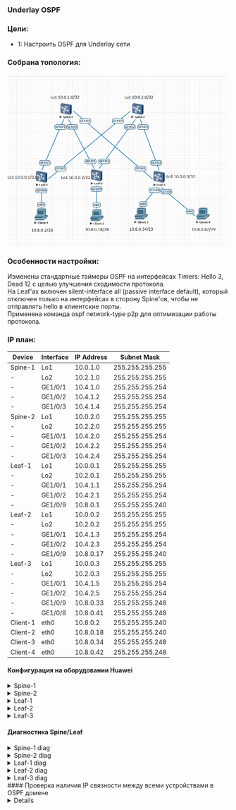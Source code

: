 ### Underlay OSPF

### Цели:
- 1: Настроить OSPF для Underlay сети

### Собрана топология:
![img_1.png](main_topology2.png)

### Особенности настройки:
Изменены стандартные таймеры OSPF на интерфейсах  Timers: Hello 3, Dead 12 с целью улучшения сходимости протокола.<br>
На Leaf'ах включен silent-interface all (passive interface default), который отключен только на интерфейсах в сторону Spine'ов, чтобы не отправлять hello в клиентские порты.<br>
Применена команда ospf network-type p2p для оптимизации работы протокола.

### IP план:
Device|Interface|IP Address|Subnet Mask
---|---|---|---
Spine-1|Lo1|10.0.1.0|255.255.255.255
-|Lo2|10.2.1.0|255.255.255.255
-|GE1/0/1|10.4.1.0|255.255.255.254
-|GE1/0/2|10.4.1.2|255.255.255.254
-|GE1/0/3|10.4.1.4|255.255.255.254
Spine-2|Lo1|10.0.2.0|255.255.255.255
-|Lo2|10.2.2.0|255.255.255.255
-|GE1/0/1|10.4.2.0|255.255.255.254
-|GE1/0/2|10.4.2.2|255.255.255.254
-|GE1/0/3|10.4.2.4|255.255.255.254
Leaf-1|Lo1|10.0.0.1|255.255.255.255
-|Lo2|10.2.0.1|255.255.255.255
-|GE1/0/1|10.4.1.1|255.255.255.254
-|GE1/0/2|10.4.2.1|255.255.255.254
-|GE1/0/9|10.8.0.1|255.255.255.240
Leaf-2|Lo1|10.0.0.2|255.255.255.255
-|Lo2|10.2.0.2|255.255.255.255
-|GE1/0/1|10.4.1.3|255.255.255.254
-|GE1/0/2|10.4.2.3|255.255.255.254
-|GE1/0/9|10.8.0.17|255.255.255.240
Leaf-3|Lo1|10.0.0.3|255.255.255.255
-|Lo2|10.2.0.3|255.255.255.255
-|GE1/0/1|10.4.1.5|255.255.255.254
-|GE1/0/2|10.4.2.5|255.255.255.254
-|GE1/0/9|10.8.0.33|255.255.255.248
-|GE1/0/8|10.8.0.41|255.255.255.248
Client-1|eth0|10.8.0.2|255.255.255.240
Client-2|eth0|10.8.0.18|255.255.255.240
Client-3|eth0|10.8.0.34|255.255.255.248
Client-4|eth0|10.8.0.42|255.255.255.248

#### Конфигурация на оборудовании Huawei
<details>
<summary> Spine-1 </summary>
#<br>
sysname Spine-1<br>
#<br>
interface GE1/0/1<br>
 undo portswitch<br>
 description to Leaf-1<br>
 undo shutdown<br>
 ip address 10.4.1.0 255.255.255.254<br>
 ospf network-type p2p<br>
 ospf timer hello 3<br>
#<br>
interface GE1/0/2<br>
 undo portswitch<br>
 description to Leaf-2<br>
 undo shutdown<br>
 ip address 10.4.1.2 255.255.255.254<br>
 ospf network-type p2p<br>
 ospf timer hello 3<br>
#<br>
interface GE1/0/3<br>
 undo portswitch<br>
 description to Leaf-3<br>
 undo shutdown<br>
 ip address 10.4.1.4 255.255.255.254<br>
 ospf network-type p2p<br>
 ospf timer hello 3<br>
#<br>
interface LoopBack1<br>
 description underlay<br>
 ip address 10.0.1.0 255.255.255.255<br>
#<br>
interface LoopBack2<br>
 description overlay<br>
 ip address 10.2.1.0 255.255.255.255<br>
#<br>
ospf 555 router-id 10.0.1.0<br>
 area 0.0.0.0<br>
  network 10.0.1.0 0.0.0.0 description underlay Loopback1<br>
  network 10.2.1.0 0.0.0.0 description overlay Loopback2<br>
  network 10.4.1.0 0.0.0.1 description PtP to Leaf-1<br>
  network 10.4.1.2 0.0.0.1 description PtP to Leaf-2<br>
  network 10.4.1.4 0.0.0.1 description PtP to Leaf-3<br>
#<br>
</details>
<details>
<summary> Spine-2 </summary>
#<br>
sysname Spine-2<br>
#<br>
interface GE1/0/1<br>
 undo portswitch<br>
 description to Leaf-1<br>
 undo shutdown<br>
 ip address 10.4.2.0 255.255.255.254<br>
 ospf network-type p2p<br>
 ospf timer hello 3<br>
#<br>
interface GE1/0/2<br>
 undo portswitch<br>
 description to Leaf-2<br>
 undo shutdown<br>
 ip address 10.4.2.2 255.255.255.254<br>
 ospf network-type p2p<br>
 ospf timer hello 3<br>
#<br>
interface GE1/0/3<br>
 undo portswitch<br>
 description to Leaf-3<br>
 undo shutdown<br>
 ip address 10.4.2.4 255.255.255.254<br>
 ospf network-type p2p<br>
 ospf timer hello 3<br>
#<br>
interface LoopBack1<br>
 description underlay<br>
 ip address 10.0.2.0 255.255.255.255<br>
#<br>
interface LoopBack2<br>
 description overlay<br>
 ip address 10.2.2.0 255.255.255.255<br>
#<br>
ospf 777 router-id 10.0.2.0<br>
 area 0.0.0.0<br>
  network 10.0.2.0 0.0.0.0 description underlay Loopback1<br>
  network 10.2.2.0 0.0.0.0 description overlay Loopback2<br>
  network 10.4.2.0 0.0.0.1 description PtP to Leaf-1<br>
  network 10.4.2.2 0.0.0.1 description PtP to Leaf-2<br>
  network 10.4.2.4 0.0.0.1 description PtP to Leaf-3<br>
#<br>
</details>
<details>
<summary> Leaf-1 </summary>
#<br>
sysname Leaf-1<br>
#<br>
interface GE1/0/1<br>
 undo portswitch<br>
 description to Spine-1<br>
 undo shutdown<br>
 ip address 10.4.1.1 255.255.255.254<br>
 ospf network-type p2p<br>
 ospf timer hello 3<br>
#<br>
interface GE1/0/2<br>
 undo portswitch<br>
 description to Spine-2<br>
 undo shutdown<br>
 ip address 10.4.2.1 255.255.255.254<br>
 ospf network-type p2p<br>
 ospf timer hello 3<br>
#<br>
interface GE1/0/9<br>
 undo portswitch<br>
 description to Client-1<br>
 undo shutdown<br>
 ip address 10.8.0.1 255.255.255.240<br>
#<br>
interface LoopBack1<br>
 description underlay<br>
 ip address 10.0.0.1 255.255.255.255<br>
#<br>
interface LoopBack2<br>
 description overlay<br>
 ip address 10.2.0.1 255.255.255.255<br>
#<br>
ospf 333 router-id 10.0.0.1<br>
 silent-interface all<br>
 undo silent-interface GE1/0/1<br>
 undo silent-interface GE1/0/2<br>
 area 0.0.0.0<br>
  network 10.0.0.1 0.0.0.0 description underlay LoopBack1<br>
  network 10.2.0.1 0.0.0.0 description overlay LoopBack2<br>
  network 10.4.1.0 0.0.0.1 description PtP to Spine-1<br>
  network 10.4.2.0 0.0.0.1 description PtP to Spine-2<br>
  network 10.8.0.0 0.0.0.15 description Client-1 network<br>
#<br>
</details>
<details>
<summary> Leaf-2 </summary>
#<br>
sysname Leaf-2<br>
#<br>
interface GE1/0/1<br>
 undo portswitch<br>
 description to Spine-1<br>
 undo shutdown<br>
 ip address 10.4.1.3 255.255.255.254<br>
 ospf network-type p2p<br>
 ospf timer hello 3<br>
#<br>
interface GE1/0/2<br>
 undo portswitch<br>
 description to Spine-2<br>
 undo shutdown<br>
 ip address 10.4.2.3 255.255.255.254<br>
 ospf network-type p2p<br>
 ospf timer hello 3<br>
#<br>
interface GE1/0/9<br>
 undo portswitch<br>
 description to Client-2<br>
 undo shutdown<br>
 ip address 10.8.0.17 255.255.255.240<br>
#<br>
interface LoopBack1<br>
 description underlay<br>
 ip address 10.0.0.2 255.255.255.255<br>
#<br>
interface LoopBack2<br>
 description overlay<br>
 ip address 10.2.0.2 255.255.255.255<br>
#<br>
ospf 200 router-id 10.0.0.2<br>
 silent-interface all<br>
 undo silent-interface GE1/0/1<br>
 undo silent-interface GE1/0/2<br>
 area 0.0.0.0<br>
  network 10.0.0.2 0.0.0.0 description underlay LoopBack1<br>
  network 10.2.0.2 0.0.0.0 description overlay LoopBack2<br>
  network 10.4.1.2 0.0.0.1 description PtP to Spine-1<br>
  network 10.4.2.2 0.0.0.1 description PtP to Spine-2<br>
  network 10.8.0.16 0.0.0.15 description Client-2 network<br>
#<br>
</details>
<details>
<summary> Leaf-3 </summary>
#<br>
 sysname Leaf-3<br>
#<br>
interface GE1/0/1<br>
 undo portswitch<br>
 description to Spine-1<br>
 undo shutdown<br>
 ip address 10.4.1.5 255.255.255.254<br>
 ospf network-type p2p<br>
 ospf timer hello 3<br>
#<br>
interface GE1/0/2<br>
 undo portswitch<br>
 description to Spine-2<br>
 undo shutdown<br>
 ip address 10.4.2.5 255.255.255.254<br>
 ospf network-type p2p<br>
 ospf timer hello 3<br>
#<br>
interface GE1/0/8<br>
 undo portswitch<br>
 description to Client-4<br>
 undo shutdown<br>
 ip address 10.8.0.41 255.255.255.248<br>
#<br>
interface GE1/0/9<br>
 undo portswitch<br>
 description to Client-3<br>
 undo shutdown<br>
 ip address 10.8.0.33 255.255.255.248<br>
#<br>
interface LoopBack1<br>
 description underlay<br>
 ip address 10.0.0.3 255.255.255.255<br>
#<br>
interface LoopBack2<br>
 description overlay<br>
 ip address 10.2.0.3 255.255.255.255<br>
#<br>
ospf 999 router-id 10.0.0.3<br>
 silent-interface all<br>
 undo silent-interface GE1/0/1<br>
 undo silent-interface GE1/0/2<br>
 area 0.0.0.0<br>
  network 10.0.0.3 0.0.0.0 description underlay Loopback1<br>
  network 10.2.0.3 0.0.0.0 description overlay Loopback2<br>
  network 10.4.1.4 0.0.0.1 description PtP to Spine-1<br>
  network 10.4.2.4 0.0.0.1 description PtP to Spine-2<br>
  network 10.8.0.32 0.0.0.7 description Client-3 network<br>
  network 10.8.0.40 0.0.0.7 description Client-4 network<br>
#<br>
</details>

#### Диагностика Spine/Leaf

<details>
<summary> Spine-1 diag </summary>
 
 ```
<Spine-1>display ip routing-table
Proto: Protocol        Pre: Preference
Route Flags: R - relay, D - download to fib, T - to vpn-instance, B - black hole route
------------------------------------------------------------------------------
Routing Table : _public_
         Destinations : 27       Routes : 31

Destination/Mask    Proto   Pre  Cost        Flags NextHop         Interface

       10.0.0.1/32  OSPF    10   1             D   10.4.1.1        GE1/0/1
       10.0.0.2/32  OSPF    10   1             D   10.4.1.3        GE1/0/2
       10.0.0.3/32  OSPF    10   1             D   10.4.1.5        GE1/0/3
       10.0.1.0/32  Direct  0    0             D   127.0.0.1       LoopBack1
       10.0.2.0/32  OSPF    10   2             D   10.4.1.5        GE1/0/3
                    OSPF    10   2             D   10.4.1.3        GE1/0/2
                    OSPF    10   2             D   10.4.1.1        GE1/0/1
       10.2.0.1/32  OSPF    10   1             D   10.4.1.1        GE1/0/1
       10.2.0.2/32  OSPF    10   1             D   10.4.1.3        GE1/0/2
       10.2.0.3/32  OSPF    10   1             D   10.4.1.5        GE1/0/3
       10.2.1.0/32  Direct  0    0             D   127.0.0.1       LoopBack2
       10.2.2.0/32  OSPF    10   2             D   10.4.1.5        GE1/0/3
                    OSPF    10   2             D   10.4.1.3        GE1/0/2
                    OSPF    10   2             D   10.4.1.1        GE1/0/1
       10.4.1.0/31  Direct  0    0             D   10.4.1.0        GE1/0/1
       10.4.1.0/32  Direct  0    0             D   127.0.0.1       GE1/0/1
       10.4.1.2/31  Direct  0    0             D   10.4.1.2        GE1/0/2
       10.4.1.2/32  Direct  0    0             D   127.0.0.1       GE1/0/2
       10.4.1.4/31  Direct  0    0             D   10.4.1.4        GE1/0/3
       10.4.1.4/32  Direct  0    0             D   127.0.0.1       GE1/0/3
       10.4.2.0/31  OSPF    10   2             D   10.4.1.1        GE1/0/1
       10.4.2.2/31  OSPF    10   2             D   10.4.1.3        GE1/0/2
       10.4.2.4/31  OSPF    10   2             D   10.4.1.5        GE1/0/3
       10.8.0.0/28  OSPF    10   2             D   10.4.1.1        GE1/0/1
      10.8.0.16/28  OSPF    10   2             D   10.4.1.3        GE1/0/2
      10.8.0.32/29  OSPF    10   2             D   10.4.1.5        GE1/0/3
      10.8.0.40/29  OSPF    10   2             D   10.4.1.5        GE1/0/3
      127.0.0.0/8   Direct  0    0             D   127.0.0.1       InLoopBack0
      127.0.0.1/32  Direct  0    0             D   127.0.0.1       InLoopBack0
127.255.255.255/32  Direct  0    0             D   127.0.0.1       InLoopBack0
255.255.255.255/32  Direct  0    0             D   127.0.0.1       InLoopBack0

<Spine-1>display ospf peer
OSPF Process 555 with Router ID 10.0.1.0
 Area 0.0.0.0 interface 10.4.1.0 (GE1/0/1)'s neighbors
  Router ID: 10.0.0.1           Address : 10.4.1.1
  State    : Full               Mode    : Nbr is Slave       Priority: 1
  DR       : None               BDR     : None               MTU     : 0
  Dead timer due (in seconds) : 11
  Retrans timer interval      : 5
  Neighbor up time            : 34h42m04s
  Neighbor up time stamp      : 2024-06-05 05:06:35
  Authentication Sequence     : 0

 Area 0.0.0.0 interface 10.4.1.2 (GE1/0/2)'s neighbors
  Router ID: 10.0.0.2           Address : 10.4.1.3
  State    : Full               Mode    : Nbr is Slave       Priority: 1
  DR       : None               BDR     : None               MTU     : 0
  Dead timer due (in seconds) : 11
  Retrans timer interval      : 5
  Neighbor up time            : 34h21m04s
  Neighbor up time stamp      : 2024-06-05 05:27:35
  Authentication Sequence     : 0

 Area 0.0.0.0 interface 10.4.1.4 (GE1/0/3)'s neighbors
  Router ID: 10.0.0.3           Address : 10.4.1.5
  State    : Full               Mode    : Nbr is Slave       Priority: 1
  DR       : None               BDR     : None               MTU     : 0
  Dead timer due (in seconds) : 11
  Retrans timer interval      : 5
  Neighbor up time            : 02h32m53s
  Neighbor up time stamp      : 2024-06-06 13:15:47
  Authentication Sequence     : 0
```
</details>
<details>
<summary> Spine-2 diag </summary>
 
 ```
<Spine-2>display ip routing-table
Proto: Protocol        Pre: Preference
Route Flags: R - relay, D - download to fib, T - to vpn-instance, B - black hole route
------------------------------------------------------------------------------
Routing Table : _public_
         Destinations : 27       Routes : 31        

Destination/Mask    Proto   Pre  Cost        Flags NextHop         Interface

       10.0.0.1/32  OSPF    10   1             D   10.4.2.1        GE1/0/1
       10.0.0.2/32  OSPF    10   1             D   10.4.2.3        GE1/0/2
       10.0.0.3/32  OSPF    10   1             D   10.4.2.5        GE1/0/3
       10.0.1.0/32  OSPF    10   2             D   10.4.2.5        GE1/0/3
                    OSPF    10   2             D   10.4.2.3        GE1/0/2
                    OSPF    10   2             D   10.4.2.1        GE1/0/1
       10.0.2.0/32  Direct  0    0             D   127.0.0.1       LoopBack1
       10.2.0.1/32  OSPF    10   1             D   10.4.2.1        GE1/0/1
       10.2.0.2/32  OSPF    10   1             D   10.4.2.3        GE1/0/2
       10.2.0.3/32  OSPF    10   1             D   10.4.2.5        GE1/0/3
       10.2.1.0/32  OSPF    10   2             D   10.4.2.5        GE1/0/3
                    OSPF    10   2             D   10.4.2.3        GE1/0/2
                    OSPF    10   2             D   10.4.2.1        GE1/0/1
       10.2.2.0/32  Direct  0    0             D   127.0.0.1       LoopBack2
       10.4.1.0/31  OSPF    10   2             D   10.4.2.1        GE1/0/1
       10.4.1.2/31  OSPF    10   2             D   10.4.2.3        GE1/0/2
       10.4.1.4/31  OSPF    10   2             D   10.4.2.5        GE1/0/3
       10.4.2.0/31  Direct  0    0             D   10.4.2.0        GE1/0/1
       10.4.2.0/32  Direct  0    0             D   127.0.0.1       GE1/0/1
       10.4.2.2/31  Direct  0    0             D   10.4.2.2        GE1/0/2
       10.4.2.2/32  Direct  0    0             D   127.0.0.1       GE1/0/2
       10.4.2.4/31  Direct  0    0             D   10.4.2.4        GE1/0/3
       10.4.2.4/32  Direct  0    0             D   127.0.0.1       GE1/0/3
       10.8.0.0/28  OSPF    10   2             D   10.4.2.1        GE1/0/1
      10.8.0.16/28  OSPF    10   2             D   10.4.2.3        GE1/0/2
      10.8.0.32/29  OSPF    10   2             D   10.4.2.5        GE1/0/3
      10.8.0.40/29  OSPF    10   2             D   10.4.2.5        GE1/0/3
      127.0.0.0/8   Direct  0    0             D   127.0.0.1       InLoopBack0
      127.0.0.1/32  Direct  0    0             D   127.0.0.1       InLoopBack0
127.255.255.255/32  Direct  0    0             D   127.0.0.1       InLoopBack0
255.255.255.255/32  Direct  0    0             D   127.0.0.1       InLoopBack0

<Spine-2>display ospf peer 
OSPF Process 777 with Router ID 10.0.2.0
 Area 0.0.0.0 interface 10.4.2.0 (GE1/0/1)'s neighbors
  Router ID: 10.0.0.1           Address : 10.4.2.1         
  State    : Full               Mode    : Nbr is Slave       Priority: 1
  DR       : None               BDR     : None               MTU     : 0
  Dead timer due (in seconds) : 11
  Retrans timer interval      : 5
  Neighbor up time            : 03h26m21s
  Neighbor up time stamp      : 2024-06-06 13:23:46
  Authentication Sequence     : 0 

 Area 0.0.0.0 interface 10.4.2.2 (GE1/0/2)'s neighbors
  Router ID: 10.0.0.2           Address : 10.4.2.3         
  State    : Full               Mode    : Nbr is Slave       Priority: 1
  DR       : None               BDR     : None               MTU     : 0
  Dead timer due (in seconds) : 12
  Retrans timer interval      : 5
  Neighbor up time            : 04h24m30s
  Neighbor up time stamp      : 2024-06-06 12:25:36
  Authentication Sequence     : 0 

 Area 0.0.0.0 interface 10.4.2.4 (GE1/0/3)'s neighbors
  Router ID: 10.0.0.3           Address : 10.4.2.5         
  State    : Full               Mode    : Nbr is Slave       Priority: 1
  DR       : None               BDR     : None               MTU     : 0
  Dead timer due (in seconds) : 11
  Retrans timer interval      : 5
  Neighbor up time            : 03h34m20s
  Neighbor up time stamp      : 2024-06-06 13:15:46
  Authentication Sequence     : 0 
```
</details>
<details>
<summary> Leaf-1 diag </summary>
 
 ```
<Leaf-1>display ip routing-table 
Proto: Protocol        Pre: Preference
Route Flags: R - relay, D - download to fib, T - to vpn-instance, B - black hole route
------------------------------------------------------------------------------
Routing Table : _public_
         Destinations : 28       Routes : 35        

Destination/Mask    Proto   Pre  Cost        Flags NextHop         Interface

       10.0.0.1/32  Direct  0    0             D   127.0.0.1       LoopBack1
       10.0.0.2/32  OSPF    10   2             D   10.4.2.0        GE1/0/2
                    OSPF    10   2             D   10.4.1.0        GE1/0/1
       10.0.0.3/32  OSPF    10   2             D   10.4.2.0        GE1/0/2
                    OSPF    10   2             D   10.4.1.0        GE1/0/1
       10.0.1.0/32  OSPF    10   1             D   10.4.1.0        GE1/0/1
       10.0.2.0/32  OSPF    10   1             D   10.4.2.0        GE1/0/2
       10.2.0.1/32  Direct  0    0             D   127.0.0.1       LoopBack2
       10.2.0.2/32  OSPF    10   2             D   10.4.2.0        GE1/0/2
                    OSPF    10   2             D   10.4.1.0        GE1/0/1
       10.2.0.3/32  OSPF    10   2             D   10.4.2.0        GE1/0/2
                    OSPF    10   2             D   10.4.1.0        GE1/0/1
       10.2.1.0/32  OSPF    10   1             D   10.4.1.0        GE1/0/1
       10.2.2.0/32  OSPF    10   1             D   10.4.2.0        GE1/0/2
       10.4.1.0/31  Direct  0    0             D   10.4.1.1        GE1/0/1
       10.4.1.1/32  Direct  0    0             D   127.0.0.1       GE1/0/1
       10.4.1.2/31  OSPF    10   2             D   10.4.1.0        GE1/0/1
       10.4.1.4/31  OSPF    10   2             D   10.4.1.0        GE1/0/1
       10.4.2.0/31  Direct  0    0             D   10.4.2.1        GE1/0/2
       10.4.2.1/32  Direct  0    0             D   127.0.0.1       GE1/0/2
       10.4.2.2/31  OSPF    10   2             D   10.4.2.0        GE1/0/2
       10.4.2.4/31  OSPF    10   2             D   10.4.2.0        GE1/0/2
       10.8.0.0/28  Direct  0    0             D   10.8.0.1        GE1/0/9
       10.8.0.1/32  Direct  0    0             D   127.0.0.1       GE1/0/9
      10.8.0.15/32  Direct  0    0             D   127.0.0.1       GE1/0/9
      10.8.0.16/28  OSPF    10   3             D   10.4.2.0        GE1/0/2
                    OSPF    10   3             D   10.4.1.0        GE1/0/1
      10.8.0.32/29  OSPF    10   3             D   10.4.2.0        GE1/0/2
                    OSPF    10   3             D   10.4.1.0        GE1/0/1
      10.8.0.40/29  OSPF    10   3             D   10.4.2.0        GE1/0/2
                    OSPF    10   3             D   10.4.1.0        GE1/0/1
      127.0.0.0/8   Direct  0    0             D   127.0.0.1       InLoopBack0
      127.0.0.1/32  Direct  0    0             D   127.0.0.1       InLoopBack0
127.255.255.255/32  Direct  0    0             D   127.0.0.1       InLoopBack0
255.255.255.255/32  Direct  0    0             D   127.0.0.1       InLoopBack0

<Leaf-1> display ospf peer
OSPF Process 333 with Router ID 10.0.0.1
 Area 0.0.0.0 interface 10.4.1.1 (GE1/0/1)'s neighbors
  Router ID: 10.0.1.0           Address : 10.4.1.0         
  State    : Full               Mode    : Nbr is Master      Priority: 1
  DR       : None               BDR     : None               MTU     : 0
  Dead timer due (in seconds) : 11
  Retrans timer interval      : 5
  Neighbor up time            : 35h46m39s
  Neighbor up time stamp      : 2024-06-05 05:06:35
  Authentication Sequence     : 0 

 Area 0.0.0.0 interface 10.4.2.1 (GE1/0/2)'s neighbors
  Router ID: 10.0.2.0           Address : 10.4.2.0         
  State    : Full               Mode    : Nbr is Master      Priority: 1
  DR       : None               BDR     : None               MTU     : 0
  Dead timer due (in seconds) : 10
  Retrans timer interval      : 5
  Neighbor up time            : 03h29m29s
  Neighbor up time stamp      : 2024-06-06 13:23:47
  Authentication Sequence     : 0 
```
</details>
<details>
<summary> Leaf-2 diag </summary>
 
 ```
<Leaf-2>display ip routing-table 
Proto: Protocol        Pre: Preference
Route Flags: R - relay, D - download to fib, T - to vpn-instance, B - black hole route
------------------------------------------------------------------------------
Routing Table : _public_
         Destinations : 28       Routes : 35        

Destination/Mask    Proto   Pre  Cost        Flags NextHop         Interface

       10.0.0.1/32  OSPF    10   2             D   10.4.2.2        GE1/0/2
                    OSPF    10   2             D   10.4.1.2        GE1/0/1
       10.0.0.2/32  Direct  0    0             D   127.0.0.1       LoopBack1
       10.0.0.3/32  OSPF    10   2             D   10.4.2.2        GE1/0/2
                    OSPF    10   2             D   10.4.1.2        GE1/0/1
       10.0.1.0/32  OSPF    10   1             D   10.4.1.2        GE1/0/1
       10.0.2.0/32  OSPF    10   1             D   10.4.2.2        GE1/0/2
       10.2.0.1/32  OSPF    10   2             D   10.4.2.2        GE1/0/2
                    OSPF    10   2             D   10.4.1.2        GE1/0/1
       10.2.0.2/32  Direct  0    0             D   127.0.0.1       LoopBack2
       10.2.0.3/32  OSPF    10   2             D   10.4.2.2        GE1/0/2
                    OSPF    10   2             D   10.4.1.2        GE1/0/1
       10.2.1.0/32  OSPF    10   1             D   10.4.1.2        GE1/0/1
       10.2.2.0/32  OSPF    10   1             D   10.4.2.2        GE1/0/2
       10.4.1.0/31  OSPF    10   2             D   10.4.1.2        GE1/0/1
       10.4.1.2/31  Direct  0    0             D   10.4.1.3        GE1/0/1
       10.4.1.3/32  Direct  0    0             D   127.0.0.1       GE1/0/1
       10.4.1.4/31  OSPF    10   2             D   10.4.1.2        GE1/0/1
       10.4.2.0/31  OSPF    10   2             D   10.4.2.2        GE1/0/2
       10.4.2.2/31  Direct  0    0             D   10.4.2.3        GE1/0/2
       10.4.2.3/32  Direct  0    0             D   127.0.0.1       GE1/0/2
       10.4.2.4/31  OSPF    10   2             D   10.4.2.2        GE1/0/2
       10.8.0.0/28  OSPF    10   3             D   10.4.2.2        GE1/0/2
                    OSPF    10   3             D   10.4.1.2        GE1/0/1
      10.8.0.16/28  Direct  0    0             D   10.8.0.17       GE1/0/9
      10.8.0.17/32  Direct  0    0             D   127.0.0.1       GE1/0/9
      10.8.0.31/32  Direct  0    0             D   127.0.0.1       GE1/0/9
      10.8.0.32/29  OSPF    10   3             D   10.4.2.2        GE1/0/2
                    OSPF    10   3             D   10.4.1.2        GE1/0/1
      10.8.0.40/29  OSPF    10   3             D   10.4.2.2        GE1/0/2
                    OSPF    10   3             D   10.4.1.2        GE1/0/1
      127.0.0.0/8   Direct  0    0             D   127.0.0.1       InLoopBack0
      127.0.0.1/32  Direct  0    0             D   127.0.0.1       InLoopBack0
127.255.255.255/32  Direct  0    0             D   127.0.0.1       InLoopBack0
255.255.255.255/32  Direct  0    0             D   127.0.0.1       InLoopBack0

<Leaf-2> display ospf peer 
OSPF Process 200 with Router ID 10.0.0.2
 Area 0.0.0.0 interface 10.4.1.3 (GE1/0/1)'s neighbors
  Router ID: 10.0.1.0           Address : 10.4.1.2         
  State    : Full               Mode    : Nbr is Master      Priority: 1
  DR       : None               BDR     : None               MTU     : 0
  Dead timer due (in seconds) : 10
  Retrans timer interval      : 5
  Neighbor up time            : 35h28m35s
  Neighbor up time stamp      : 2024-06-05 05:27:35
  Authentication Sequence     : 0 

 Area 0.0.0.0 interface 10.4.2.3 (GE1/0/2)'s neighbors
  Router ID: 10.0.2.0           Address : 10.4.2.2         
  State    : Full               Mode    : Nbr is Master      Priority: 1
  DR       : None               BDR     : None               MTU     : 0
  Dead timer due (in seconds) : 11
  Retrans timer interval      : 5
  Neighbor up time            : 04h30m35s
  Neighbor up time stamp      : 2024-06-06 12:25:36
  Authentication Sequence     : 0 
```
</details>
<details>
<summary> Leaf-3 diag </summary>
 
 ```
<Leaf-3>display ip routing-table 
Proto: Protocol        Pre: Preference
Route Flags: R - relay, D - download to fib, T - to vpn-instance, B - black hole route
------------------------------------------------------------------------------
Routing Table : _public_
         Destinations : 30       Routes : 36        

Destination/Mask    Proto   Pre  Cost        Flags NextHop         Interface

       10.0.0.1/32  OSPF    10   2             D   10.4.2.4        GE1/0/2
                    OSPF    10   2             D   10.4.1.4        GE1/0/1
       10.0.0.2/32  OSPF    10   2             D   10.4.2.4        GE1/0/2
                    OSPF    10   2             D   10.4.1.4        GE1/0/1
       10.0.0.3/32  Direct  0    0             D   127.0.0.1       LoopBack1
       10.0.1.0/32  OSPF    10   1             D   10.4.1.4        GE1/0/1
       10.0.2.0/32  OSPF    10   1             D   10.4.2.4        GE1/0/2
       10.2.0.1/32  OSPF    10   2             D   10.4.2.4        GE1/0/2
                    OSPF    10   2             D   10.4.1.4        GE1/0/1
       10.2.0.2/32  OSPF    10   2             D   10.4.2.4        GE1/0/2
                    OSPF    10   2             D   10.4.1.4        GE1/0/1
       10.2.0.3/32  Direct  0    0             D   127.0.0.1       LoopBack2
       10.2.1.0/32  OSPF    10   1             D   10.4.1.4        GE1/0/1
       10.2.2.0/32  OSPF    10   1             D   10.4.2.4        GE1/0/2
       10.4.1.0/31  OSPF    10   2             D   10.4.1.4        GE1/0/1
       10.4.1.2/31  OSPF    10   2             D   10.4.1.4        GE1/0/1
       10.4.1.4/31  Direct  0    0             D   10.4.1.5        GE1/0/1
       10.4.1.5/32  Direct  0    0             D   127.0.0.1       GE1/0/1
       10.4.2.0/31  OSPF    10   2             D   10.4.2.4        GE1/0/2
       10.4.2.2/31  OSPF    10   2             D   10.4.2.4        GE1/0/2
       10.4.2.4/31  Direct  0    0             D   10.4.2.5        GE1/0/2
       10.4.2.5/32  Direct  0    0             D   127.0.0.1       GE1/0/2
       10.8.0.0/28  OSPF    10   3             D   10.4.2.4        GE1/0/2
                    OSPF    10   3             D   10.4.1.4        GE1/0/1
      10.8.0.16/28  OSPF    10   3             D   10.4.2.4        GE1/0/2
                    OSPF    10   3             D   10.4.1.4        GE1/0/1
      10.8.0.32/29  Direct  0    0             D   10.8.0.33       GE1/0/9
      10.8.0.33/32  Direct  0    0             D   127.0.0.1       GE1/0/9
      10.8.0.39/32  Direct  0    0             D   127.0.0.1       GE1/0/9
      10.8.0.40/29  Direct  0    0             D   10.8.0.41       GE1/0/8
      10.8.0.41/32  Direct  0    0             D   127.0.0.1       GE1/0/8
      10.8.0.47/32  Direct  0    0             D   127.0.0.1       GE1/0/8
      127.0.0.0/8   Direct  0    0             D   127.0.0.1       InLoopBack0
      127.0.0.1/32  Direct  0    0             D   127.0.0.1       InLoopBack0
127.255.255.255/32  Direct  0    0             D   127.0.0.1       InLoopBack0
255.255.255.255/32  Direct  0    0             D   127.0.0.1       InLoopBack0

<Leaf-3>display ospf peer
OSPF Process 999 with Router ID 10.0.0.3
 Area 0.0.0.0 interface 10.4.1.5 (GE1/0/1)'s neighbors
  Router ID: 10.0.1.0           Address : 10.4.1.4         
  State    : Full               Mode    : Nbr is Master      Priority: 1
  DR       : None               BDR     : None               MTU     : 0
  Dead timer due (in seconds) : 11
  Retrans timer interval      : 5
  Neighbor up time            : 03h46m33s
  Neighbor up time stamp      : 2024-06-06 13:15:47
  Authentication Sequence     : 0 

 Area 0.0.0.0 interface 10.4.2.5 (GE1/0/2)'s neighbors
  Router ID: 10.0.2.0           Address : 10.4.2.4         
  State    : Full               Mode    : Nbr is Master      Priority: 1
  DR       : None               BDR     : None               MTU     : 0
  Dead timer due (in seconds) : 11
  Retrans timer interval      : 5
  Neighbor up time            : 03h46m33s
  Neighbor up time stamp      : 2024-06-06 13:15:47
  Authentication Sequence     : 0 
```
</details>
#### Проверка наличия IP связности между всеми устройствами в OSPF домене
<details>
```
Cli-1> show ip

NAME        : Cli-1[1]
IP/MASK     : 10.8.0.2/28
GATEWAY     : 10.8.0.1
DNS         : 
MAC         : 00:50:79:66:68:06
LPORT       : 20000
RHOST:PORT  : 127.0.0.1:30000
MTU         : 1500

Clients:

Cli-1> ping 10.8.0.18

84 bytes from 10.8.0.18 icmp_seq=1 ttl=61 time=6.051 ms
84 bytes from 10.8.0.18 icmp_seq=2 ttl=61 time=3.906 ms
84 bytes from 10.8.0.18 icmp_seq=3 ttl=61 time=3.299 ms
84 bytes from 10.8.0.18 icmp_seq=4 ttl=61 time=4.209 ms
84 bytes from 10.8.0.18 icmp_seq=5 ttl=61 time=3.490 ms

Cli-1> ping 10.8.0.34

84 bytes from 10.8.0.34 icmp_seq=1 ttl=61 time=4.491 ms
84 bytes from 10.8.0.34 icmp_seq=2 ttl=61 time=4.602 ms
84 bytes from 10.8.0.34 icmp_seq=3 ttl=61 time=3.586 ms
84 bytes from 10.8.0.34 icmp_seq=4 ttl=61 time=5.285 ms
84 bytes from 10.8.0.34 icmp_seq=5 ttl=61 time=3.990 ms

Cli-1> ping 10.8.0.42

84 bytes from 10.8.0.42 icmp_seq=1 ttl=61 time=5.646 ms
84 bytes from 10.8.0.42 icmp_seq=2 ttl=61 time=4.424 ms
84 bytes from 10.8.0.42 icmp_seq=3 ttl=61 time=3.925 ms
84 bytes from 10.8.0.42 icmp_seq=4 ttl=61 time=3.185 ms
84 bytes from 10.8.0.42 icmp_seq=5 ttl=61 time=3.877 ms

Leaf's:

Cli-1> ping 10.0.0.1

84 bytes from 10.0.0.1 icmp_seq=1 ttl=255 time=5.399 ms
84 bytes from 10.0.0.1 icmp_seq=2 ttl=255 time=5.078 ms
84 bytes from 10.0.0.1 icmp_seq=3 ttl=255 time=1.010 ms
84 bytes from 10.0.0.1 icmp_seq=4 ttl=255 time=1.421 ms
84 bytes from 10.0.0.1 icmp_seq=5 ttl=255 time=0.971 ms

Cli-1> ping 10.0.0.2

84 bytes from 10.0.0.2 icmp_seq=1 ttl=253 time=8.659 ms
84 bytes from 10.0.0.2 icmp_seq=2 ttl=253 time=3.688 ms
84 bytes from 10.0.0.2 icmp_seq=3 ttl=253 time=3.649 ms
84 bytes from 10.0.0.2 icmp_seq=4 ttl=253 time=3.899 ms
84 bytes from 10.0.0.2 icmp_seq=5 ttl=253 time=3.996 ms

Cli-1> ping 10.0.0.3

84 bytes from 10.0.0.3 icmp_seq=1 ttl=253 time=13.202 ms
84 bytes from 10.0.0.3 icmp_seq=2 ttl=253 time=4.415 ms
84 bytes from 10.0.0.3 icmp_seq=3 ttl=253 time=2.717 ms
84 bytes from 10.0.0.3 icmp_seq=4 ttl=253 time=3.417 ms
84 bytes from 10.0.0.3 icmp_seq=5 ttl=253 time=5.996 ms

Spines:

Cli-1> ping 10.0.1.0

84 bytes from 10.0.1.0 icmp_seq=1 ttl=254 time=9.672 ms
84 bytes from 10.0.1.0 icmp_seq=2 ttl=254 time=3.800 ms
84 bytes from 10.0.1.0 icmp_seq=3 ttl=254 time=2.137 ms
84 bytes from 10.0.1.0 icmp_seq=4 ttl=254 time=2.238 ms
84 bytes from 10.0.1.0 icmp_seq=5 ttl=254 time=2.441 ms

Cli-1> ping 10.0.2.0

84 bytes from 10.0.2.0 icmp_seq=1 ttl=254 time=8.057 ms
84 bytes from 10.0.2.0 icmp_seq=2 ttl=254 time=2.107 ms
84 bytes from 10.0.2.0 icmp_seq=3 ttl=254 time=10.050 ms
84 bytes from 10.0.2.0 icmp_seq=4 ttl=254 time=2.650 ms
84 bytes from 10.0.2.0 icmp_seq=5 ttl=254 time=8.373 ms

```
</details>
